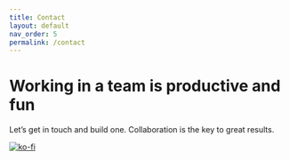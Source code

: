 ```yaml
---
title: Contact
layout: default
nav_order: 5
permalink: /contact
---
```


# Working in a team is productive and fun

Let’s get in touch and build one. Collaboration is the key to great results.


[![ko-fi](https://ko-fi.com/img/githubbutton_sm.svg)](https://ko-fi.com/X8X01E31KF)